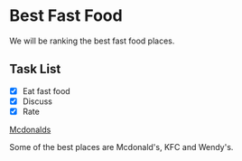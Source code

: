 # Best Fast Food

We will be ranking the best fast food places.

## Task List
- [x] Eat fast food
- [x] Discuss
- [x] Rate

[Mcdonalds](https://www.mcdonalds.com/ca/en-ca.html)

Some of the best places are Mcdonald's, KFC and Wendy's. 